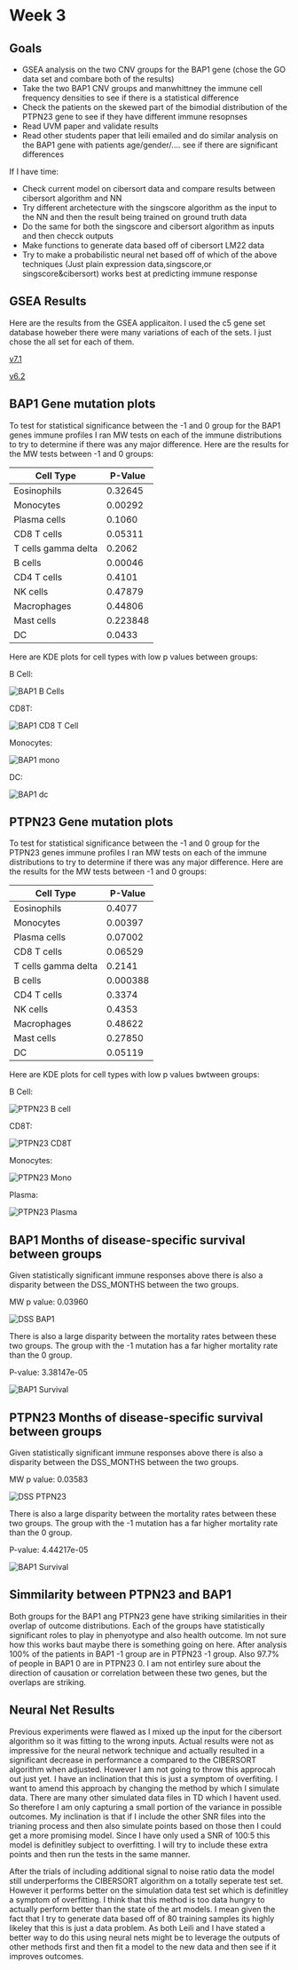 # Week 3
## Goals
- GSEA analysis on the two CNV groups for the BAP1 gene (chose the GO data set and combare both of the results)
- Take the two BAP1 CNV groups and manwhittney the immune cell frequency densities to see if there is a statistical difference
- Check the patients on the skewed part of the bimodial distribution of the PTPN23 gene to see if they have different immune resopnses
- Read UVM paper and validate results
- Read other students paper that leili emailed and do similar analysis on the BAP1 gene with patients age/gender/.... see if there are significant differences

If I have time:
- Check current model on cibersort data and compare results between cibersort algorithm and NN
- Try different archetecture with the singscore algorithm as the input to the NN and then the result being trained on ground truth data
- Do the same for both the singscore and cibersort algorithm as inputs and then checck outputs
- Make functions to generate data based off of cibersort LM22 data 
- Try to make a probabilistic neural net based off of which of the above techniques (Just plain expression data,singscore,or singscore&cibersort) works best at predicting immune response

## GSEA Results
Here are the results from the GSEA applicaiton. I used the c5 gene set database howeber there were many variations of each of the sets. I just chose the all set for each of them.

[v7.1](https://github.com/N8Grant/TripodsREU/tree/master/data/GSEAResults/c5.all.7.1v/index.html)

[v6.2](https://github.com/N8Grant/TripodsREU/tree/master/data/GSEAResults/c5.all.6.2v/index.html)

## BAP1 Gene mutation plots
To test for statistical significance between the -1 and 0 group for the BAP1 genes immune profiles I ran MW tests on each of the immune distributions to try to determine if there was any major difference. Here are the results for the MW tests between -1 and 0 groups:

| Cell Type           	| P-Value  	|
|---------------------	|----------	|
| Eosinophils         	| 0.32645  	|
| Monocytes           	| 0.00292  	|
| Plasma cells        	| 0.1060   	|
| CD8 T cells         	| 0.05311  	|
| T cells gamma delta 	| 0.2062   	|
| B cells             	| 0.00046  	|
| CD4 T cells         	| 0.4101   	|
| NK cells            	| 0.47879  	|
| Macrophages         	| 0.44806  	|
| Mast cells          	| 0.223848 	|
| DC                  	| 0.0433   	|

Here are KDE plots for cell types with low p values between groups:

B Cell:

![BAP1 B Cells](BAP1_Bcell.png)

CD8T:

![BAP1 CD8 T Cell](BAP1_cd8t.png)

Monocytes:

![BAP1 mono](BAP1_mono.png)

DC:

![BAP1 dc](BAP1_dc.png)


## PTPN23 Gene mutation plots
To test for statistical significance between the -1 and 0 group for the PTPN23 genes immune profiles I ran MW tests on each of the immune distributions to try to determine if there was any major difference. Here are the results for the MW tests between -1 and 0 groups:

| Cell Type           	| P-Value  	|
|---------------------	|----------	|
| Eosinophils         	| 0.4077   	|
| Monocytes           	| 0.00397  	|
| Plasma cells        	| 0.07002  	|
| CD8 T cells         	| 0.06529  	|
| T cells gamma delta 	| 0.2141   	|
| B cells             	| 0.000388 	|
| CD4 T cells         	| 0.3374   	|
| NK cells            	| 0.4353   	|
| Macrophages         	| 0.48622  	|
| Mast cells          	| 0.27850  	|
| DC                  	| 0.05119  	|

Here are KDE plots for cell types with low p values bwtween groups:

B Cell:

![PTPN23 B cell](PTPN23_Bcell.png)

CD8T:

![PTPN23 CD8T](PTPN23_cd8t.png)

Monocytes:

![PTPN23 Mono](PTPN23_mono.png)

Plasma:

![PTPN23 Plasma](PTPN23_plasma.png)

## BAP1 Months of disease-specific survival between groups
Given statistically significant immune responses above there is also a disparity between the DSS_MONTHS between the two groups.

MW p value: 0.03960

![DSS BAP1](BAP1_DSS.png)

There is also a large disparity between the mortality rates between these two groups. The group with the -1 mutation has a far higher mortality rate than the 0 group.

P-value: 3.38147e-05

![BAP1 Survival](BAP1_survival.png)

## PTPN23 Months of disease-specific survival between groups
Given statistically significant immune responses above there is also a disparity between the DSS_MONTHS between the two groups.

MW p value: 0.03583

![DSS PTPN23](PTPN23_DSS.png)

There is also a large disparity between the mortality rates between these two groups. The group with the -1 mutation has a far higher mortality rate than the 0 group.

P-value: 4.44217e-05

![BAP1 Survival](PTPN23_survival.png)

## Simmilarity between PTPN23 and BAP1
Both groups for the BAP1 ang PTPN23 gene have striking similarities in their overlap of outcome distributions. Each of the groups have statistically significant roles to play in phenyotype and also health outcome. Im not sure how this works baut maybe there is something going on here. After analysis 100% of the patients in BAP1 -1 group are in PTPN23 -1 group. Also 97.7% of people in BAP1 0 are in PTPN23 0. I am not entirley sure about the direction of causation or correlation between these two genes, but the overlaps are striking.

## Neural Net Results
Previous experiments were flawed as I mixed up the input for the cibersort algorithm so it was fitting to the wrong inputs. Actual results were not as impressive for the neural network technique and actually resulted in a significant decrease in performance a compared to the CIBERSORT algorithm when adjusted. However I am not going to throw this approcah out just yet. I have an inclination that this is just a symptom of overfiting. I want to amend this approach by changing the method by which I  simulate data. There are many other simulated data files in TD which I havent used. So therefore I am only capturing a small portion of the variance in possible outcomes. My inclination is that if I include the other SNR files into the trianing process and then also simulate points based on those then I could get a more promising model. Since I have only used a SNR of 100:5 this model is definitley subject to overfitting. I will try to include these extra points and then run the tests in the same manner.

After the trials of including additional signal to noise ratio data the model still underperforms the CIBERSORT algorithm on a totally seperate test set. However it performs better on the simulation data test set which is definitley a symptom of overfitting. I think that this method is too data hungry to actually perform better than the state of the art models. I mean given the fact that I try to generate data based off of 80 training samples its highly likeley that this is just a data problem. As both Leili and I have stated a better way to do this using neural nets might be to leverage the outputs of other methods first and then fit a model to the new data and then see if it improves outcomes. 